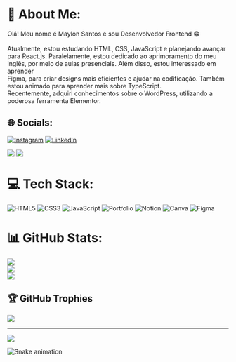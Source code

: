 # 💫 About Me:
Olá! Meu nome é Maylon Santos e sou Desenvolvedor Frontend 😁<br><br>Atualmente, estou estudando HTML, CSS, JavaScript e planejando avançar para React.js. Paralelamente, estou dedicado ao aprimoramento do meu inglês, por meio de aulas presenciais.
                Além disso, estou interessado em aprender<br>Figma, para criar designs mais eficientes e ajudar na codificação. Também estou animado para aprender mais sobre
                TypeScript. <br>
                Recentemente, adquiri conhecimentos sobre o WordPress, utilizando a poderosa ferramenta Elementor.


## 🌐 Socials:
[![Instagram](https://img.shields.io/badge/Instagram-%23E4405F.svg?logo=Instagram&logoColor=white)](https://www.instagram.com/maylon_s/) [![LinkedIn](https://img.shields.io/badge/LinkedIn-%230077B5.svg?logo=linkedin&logoColor=white)](https://www.linkedin.com/in/maylon-santos-b0b193251/) 

<a href = "mailto:maylontk@gmail.com"><img src="https://img.shields.io/badge/-Gmail-%23333?style=for-the-badge&logo=gmail&logoColor=white" target="_blank"></a>
<a href = "https://mayloon-santos.github.io/portfolio/"><img src="https://img.shields.io/badge/Portfolio-%23000000.svg?style=for-the-badge&logo=firefox&logoColor=#FF7139" target="_blank"></a>

# 💻 Tech Stack:
![HTML5](https://img.shields.io/badge/html5-%23E34F26.svg?style=for-the-badge&logo=html5&logoColor=white) ![CSS3](https://img.shields.io/badge/css3-%231572B6.svg?style=for-the-badge&logo=css3&logoColor=white) ![JavaScript](https://img.shields.io/badge/javascript-%23323330.svg?style=for-the-badge&logo=javascript&logoColor=%23F7DF1E) ![Portfolio](https://img.shields.io/badge/Portfolio-%23000000.svg?style=for-the-badge&logo=firefox&logoColor=#FF7139) ![Notion](https://img.shields.io/badge/Notion-%23000000.svg?style=for-the-badge&logo=notion&logoColor=white) ![Canva](https://img.shields.io/badge/Canva-%2300C4CC.svg?style=for-the-badge&logo=Canva&logoColor=white) 	![Figma](https://img.shields.io/badge/figma-%23F24E1E.svg?style=for-the-badge&logo=figma&logoColor=white)
# 📊 GitHub Stats:
![](https://github-readme-stats.vercel.app/api?username=Mayloon-Santos&theme=yeblu&hide_border=false&include_all_commits=false&count_private=false)<br/>
![](https://github-readme-streak-stats.herokuapp.com/?user=Mayloon-Santos&theme=yeblu&hide_border=false)<br/>
![](https://github-readme-stats.vercel.app/api/top-langs/?username=Mayloon-Santos&theme=yeblu&hide_border=false&include_all_commits=false&count_private=false&layout=compact)

## 🏆 GitHub Trophies
![](https://github-profile-trophy.vercel.app/?username=Mayloon-Santos&theme=discord&no-frame=false&no-bg=true&margin-w=4)

---
[![](https://visitcount.itsvg.in/api?id=Mayloon-Santos&icon=2&color=2)](https://visitcount.itsvg.in)

 ![Snake animation](https://github.com/Mayloon-Santos/Mayloon-Santos/blob/output/github-contribution-grid-snake.svg)

<!-- Proudly created with GPRM ( https://gprm.itsvg.in ) -->
